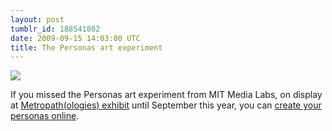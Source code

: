 ```yaml
---
layout: post
tumblr_id: 188541802
date: 2009-09-15 14:03:00 UTC
title: The Personas art experiment
---
```


![](http://farm6.static.flickr.com/5085/5383264946_5d11612c74_o.png)

If you missed the Personas art experiment from MIT Media Labs, on display at <a href="http://techtv.mit.edu/genres/25-humanities-arts-and-social-sciences/videos/3315-metropathologies">Metropath(ologies) exhibit</a> until September this year, you can <a href="http://personas.media.mit.edu/">create your personas online</a>.
